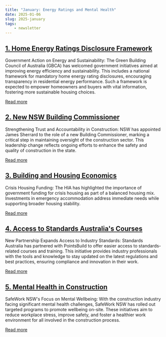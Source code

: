 ```yaml
---
title: "January: Energy Ratings and Mental Health"
date: 2025-01-06
slug: 2025-january
tags:
    - newsletter
---
```


## [1. Home Energy Ratings Disclosure Framework](https://new.gbca.org.au/news/gbca-media-releases/gbca-welcomes-government-action-on-energy-and-sustainability/)

Government Action on Energy and Sustainability: The Green Building Council of Australia (GBCA) has welcomed government initiatives aimed at improving energy efficiency and sustainability. This includes a national framework for mandatory home energy rating disclosures, encouraging transparency in residential energy performance. Such a framework is expected to empower homeowners and buyers with vital information, fostering more sustainable housing choices.

[Read more](https://new.gbca.org.au/news/gbca-media-releases/gbca-welcomes-government-action-on-energy-and-sustainability/)

## [2. New NSW Building Commissioner](https://www.nsw.gov.au/departments-and-agencies/building-commission/news/new-building-commissioner-appointed)

Strengthening Trust and Accountability in Construction: NSW has appointed James Sherrard to the role of a new Building Commissioner, marking a critical step in maintaining oversight of the construction sector. This leadership change reflects ongoing efforts to enhance the safety and quality of construction in the state.

[Read more](https://www.nsw.gov.au/departments-and-agencies/building-commission/news/new-building-commissioner-appointed)

## [3. Building and Housing Economics](https://hia.com.au/our-industry/newsroom/industry-policy/2024/12/funding-for-crisis-housing-important-to-housing-mix)

Crisis Housing Funding: The HIA has highlighted the importance of government funding for crisis housing as part of a balanced housing mix. Investments in emergency accommodation address immediate needs while supporting broader housing stability.

[Read more](https://hia.com.au/our-industry/newsroom/industry-policy/2024/12/funding-for-crisis-housing-important-to-housing-mix)

## [4. Access to Standards Australia's Courses](https://www.standards.org.au/news/standards-australia-partners-with-pointsbuild-to-offer-access-to-standards)

New Partnership Expands Access to Industry Standards: Standards Australia has partnered with PointsBuild to offer easier access to standards-related courses and training. This initiative provides industry professionals with the tools and knowledge to stay updated on the latest regulations and best practices, ensuring compliance and innovation in their work.

[Read more](https://www.standards.org.au/news/standards-australia-partners-with-pointsbuild-to-offer-access-to-standards)

## [5. Mental Health in Construction](https://hia.com.au/our-industry/newsroom/building-and-renovation/2024/12/safework-nsw-focusing-on-mental-health-in-construction)

SafeWork NSW's Focus on Mental Wellbeing: With the construction industry facing significant mental health challenges, SafeWork NSW has rolled out targeted programs to promote wellbeing on-site. These initiatives aim to reduce workplace stress, improve safety, and foster a healthier work environment for all involved in the construction process.

[Read more](https://hia.com.au/our-industry/newsroom/building-and-renovation/2024/12/safework-nsw-focusing-on-mental-health-in-construction)
